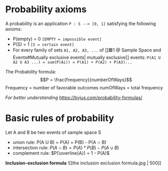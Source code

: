 # Probability axioms
A probability is an application `P : S --> [0, 1]` satisfying the following axioms:
- P(empty) = 0  `[EMPTY = impossible event]`
- P(S) = 1 `[S = certain event]`
- For every family of sets `A1, A2, A3, ...` of  [[🟩1 @ Sample Space and Events#Mutually exclusive events| mutually exclusive]] events: `P(A1 U A2 U A3 ...) = sum(P(Ai)) = P(A1) + P(A2) + P(A3)...`

The Probability formula:
$$P = \frac{frequency}{numberOfWays}$$
Frequency = number of favorable outcomes
numOfWays = total frequency 

*For better understanding*
https://byjus.com/probability-formulas/

# Basic rules of probability
Let A and B be two events of sample space S
- union rule: P(A U B) = P(A) + P(B) - P(A $\cap$ B)
- intersection rule: $P(A\cap B) = P(A)*P(B)-P(A\cup B)$ 
- complement rule: $P(\overline{A}) = 1 - P(A)$

**Inclusion-exclusion formula**
![[the inclusion exclusion formula.jpg | 500]]